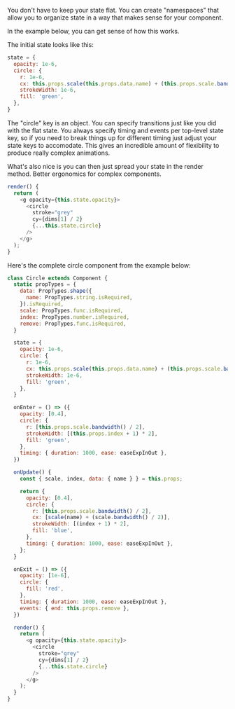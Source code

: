 You don't have to keep your state flat.
You can create "namespaces" that allow you to organize state in a way that makes sense for your component.

In the example below, you can get sense of how this works.

The initial state looks like this:
```js
state = {
  opacity: 1e-6,
  circle: {
    r: 1e-6,
    cx: this.props.scale(this.props.data.name) + (this.props.scale.bandwidth() / 2),
    strokeWidth: 1e-6,
    fill: 'green',
  },
}
```
The "circle" key is an object.  You can specify transitions just like you did with the flat state.
You always specify timing and events per top-level state key, so if you need to break things up for different timing just adjust your state keys to accomodate.
This gives an incredible amount of flexibility to produce really complex animations.

What's also nice is you can then just spread your state in the render method.  Better ergonomics for complex components.
```js
render() {
  return (
    <g opacity={this.state.opacity}>
      <circle
        stroke="grey"
        cy={dims[1] / 2}
        {...this.state.circle}
      />
    </g>
  );
}
```

Here's the complete circle component from the example below:
```js
class Circle extends Component {
  static propTypes = {
    data: PropTypes.shape({
      name: PropTypes.string.isRequired,
    }).isRequired,
    scale: PropTypes.func.isRequired,
    index: PropTypes.number.isRequired,
    remove: PropTypes.func.isRequired,
  }

  state = {
    opacity: 1e-6,
    circle: {
      r: 1e-6,
      cx: this.props.scale(this.props.data.name) + (this.props.scale.bandwidth() / 2),
      strokeWidth: 1e-6,
      fill: 'green',
    },
  }

  onEnter = () => ({
    opacity: [0.4],
    circle: {
      r: [this.props.scale.bandwidth() / 2],
      strokeWidth: [(this.props.index + 1) * 2],
      fill: 'green',
    },
    timing: { duration: 1000, ease: easeExpInOut },
  })

  onUpdate() {
    const { scale, index, data: { name } } = this.props;

    return {
      opacity: [0.4],
      circle: {
        r: [this.props.scale.bandwidth() / 2],
        cx: [scale(name) + (scale.bandwidth() / 2)],
        strokeWidth: [(index + 1) * 2],
        fill: 'blue',
      },
      timing: { duration: 1000, ease: easeExpInOut },
    };
  }

  onExit = () => ({
    opacity: [1e-6],
    circle: {
      fill: 'red',
    },
    timing: { duration: 1000, ease: easeExpInOut },
    events: { end: this.props.remove },
  })

  render() {
    return (
      <g opacity={this.state.opacity}>
        <circle
          stroke="grey"
          cy={dims[1] / 2}
          {...this.state.circle}
        />
      </g>
    );
  }
}
```

